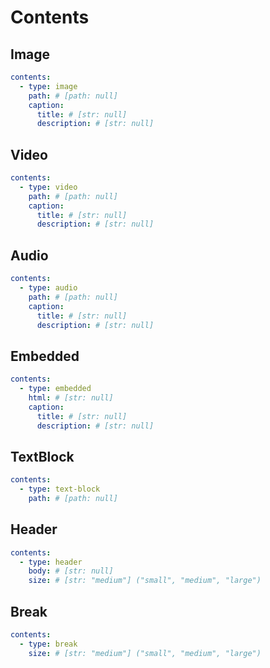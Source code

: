 # Contents

## Image

``` yaml
contents:
  - type: image
    path: # [path: null]
    caption:
      title: # [str: null]
      description: # [str: null]
```

## Video

``` yaml
contents:
  - type: video
    path: # [path: null]
    caption:
      title: # [str: null]
      description: # [str: null]
```

## Audio

``` yaml
contents:
  - type: audio
    path: # [path: null]
    caption:
      title: # [str: null]
      description: # [str: null]
```

## Embedded

``` yaml
contents:
  - type: embedded
    html: # [str: null]
    caption:
      title: # [str: null]
      description: # [str: null]
```

## TextBlock

``` yaml
contents:
  - type: text-block
    path: # [path: null]
```

## Header

``` yaml
contents:
  - type: header
    body: # [str: null]
    size: # [str: "medium"] ("small", "medium", "large")
```

## Break

``` yaml
contents:
  - type: break
    size: # [str: "medium"] ("small", "medium", "large")
```
